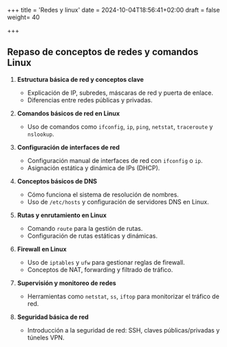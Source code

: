+++
title = 'Redes y linux'
date = 2024-10-04T18:56:41+02:00
draft = false
weight= 40

+++

## Repaso de conceptos de redes y comandos Linux

1. **Estructura básica de red y conceptos clave**
    - Explicación de IP, subredes, máscaras de red y puerta de enlace.
    - Diferencias entre redes públicas y privadas.

2. **Comandos básicos de red en Linux**
    - Uso de comandos como `ifconfig`, `ip`, `ping`, `netstat`, `traceroute` y `nslookup`.

3. **Configuración de interfaces de red**
    - Configuración manual de interfaces de red con `ifconfig` o `ip`.
    - Asignación estática y dinámica de IPs (DHCP).

4. **Conceptos básicos de DNS**
    - Cómo funciona el sistema de resolución de nombres.
    - Uso de `/etc/hosts` y configuración de servidores DNS en Linux.

5. **Rutas y enrutamiento en Linux**
    - Comando `route` para la gestión de rutas.
    - Configuración de rutas estáticas y dinámicas.

6. **Firewall en Linux**
    - Uso de `iptables` y `ufw` para gestionar reglas de firewall.
    - Conceptos de NAT, forwarding y filtrado de tráfico.

7. **Supervisión y monitoreo de redes**
    - Herramientas como `netstat`, `ss`, `iftop` para monitorizar el tráfico de red.

8. **Seguridad básica de red**
    - Introducción a la seguridad de red: SSH, claves públicas/privadas y túneles VPN.
